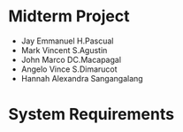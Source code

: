 # Midterm Project
* Jay Emmanuel H.Pascual
* Mark Vincent S.Agustin
* John Marco DC.Macapagal
* Angelo Vince S.Dimarucot
* Hannah Alexandra Sangangalang



# System Requirements
